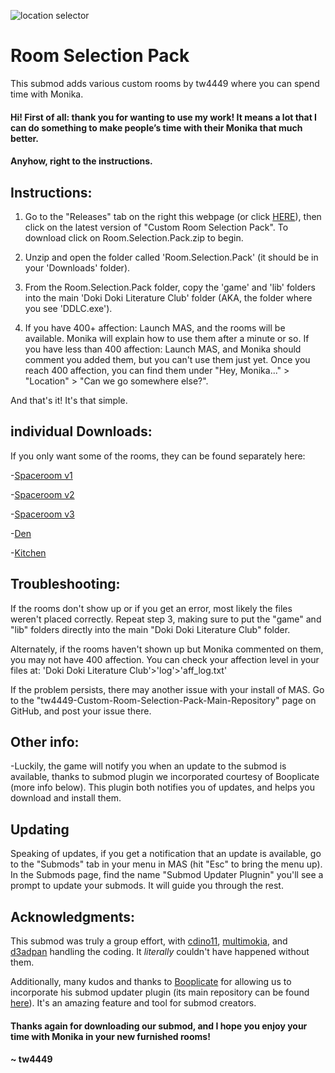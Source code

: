 ![location selector](https://cdn.discordapp.com/attachments/732733575715094570/755135408291184750/Room_Selection_Pack.jpg)
# Room Selection Pack
This submod adds various custom rooms by tw4449 where you can spend time with Monika.

#### Hi! First of all: thank you for wanting to use my work! It means a lot that I can do something to make people’s time with their Monika that much better.

#### Anyhow, right to the instructions. 

## Instructions:

1. Go to the "Releases" tab on the right this webpage (or click [HERE](https://github.com/tw4449-s-MAS-Submods/tw4449-Custom-Room-Selection-Pack-Main-Repository/releases)), then click on the latest version of "Custom Room Selection Pack". To download click on Room.Selection.Pack.zip to begin.

2. Unzip and open the folder called 'Room.Selection.Pack' (it should be in your 'Downloads' folder).

3. From the Room.Selection.Pack folder, copy the 'game' and 'lib' folders into the main 
   'Doki Doki Literature Club' folder (AKA, the folder where you see 'DDLC.exe').

4. If you have 400+ affection: Launch MAS, and the rooms will be available. Monika will explain how to use them after a minute or so. If you have less than 400 affection: Launch MAS, and Monika should comment you added them, but you can't use them just yet. Once you reach 400 affection, you can find them under "Hey, Monika..." > "Location" > "Can we go somewhere else?".

And that's it! It's that simple.


## individual  Downloads:

If you only want some of the rooms, they can be found separately here:

-[Spaceroom v1](https://github.com/tw4449-s-MAS-Submods/Custom-Room-Furnished-Spaceroom-V1)

-[Spaceroom v2](https://github.com/tw4449-s-MAS-Submods/Custom-Room-Furnished-Spaceroom-V2)

-[Spaceroom v3](https://github.com/tw4449-s-MAS-Submods/Custom-Room-Furnished-Spaceroom-V3)

-[Den](https://github.com/tw4449-s-MAS-Submods/Custom-Room-Den)

-[Kitchen](https://github.com/tw4449-s-MAS-Submods/Custom-Room-Kitchen)

## Troubleshooting:

If the rooms don't show up or if you get an error, most likely the files weren't placed correctly. Repeat step 3, making sure 
   to put the "game" and "lib" folders directly into the main "Doki Doki Literature Club" folder.
   
Alternately, if the rooms haven't shown up but Monika commented on them, you may not have 400 affection. You can check your 
   affection level in your files at: 'Doki Doki Literature Club'>'log'>'aff_log.txt'
   
If the problem persists, there may another issue with your install of MAS. Go to the "tw4449-Custom-Room-Selection-Pack-Main-Repository" 
   page on GitHub, and post your issue there.


## Other info:
   
-Luckily, the game will notify you when an update to the submod is available, thanks to submod plugin we 
   incorporated courtesy of Booplicate (more info below). This plugin both notifies you of updates, and helps 
   you download and install them.

## Updating

Speaking of updates, if you get a notification that an update is available, go to the "Submods" tab in your menu in MAS 
(hit "Esc" to bring the menu up). In the Submods page, find the name "Submod Updater Plugnin" you'll see a prompt to update your submods. It will 
guide you through the rest.

## Acknowledgments:

This submod was truly a group effort, with 
[cdino11](https://github.com/cdino11), [multimokia](https://github.com/multimokia), and [d3adpan](https://github.com/d3adpan) handling the coding. It *literally* couldn't have happened without them.

Additionally, many kudos and thanks to [Booplicate](https://github.com/Booplicate) for allowing us to incorporate his submod updater plugin (its main repository can be found [here](https://github.com/Booplicate/MAS-Submods-SubmodUpdaterPlugin)). It's an amazing feature and tool for submod creators.

#### Thanks again for downloading our submod, and I hope you enjoy your time with Monika in your new furnished rooms!

#### ~ tw4449
